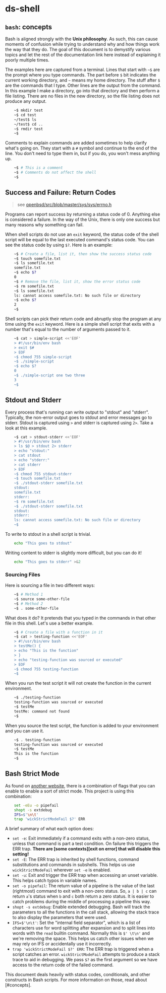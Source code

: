 # ds-shell

>

## `bash`: concepts

Bash is aligned strongly with the **Unix philosophy**.  As such, this can cause moments of confusion while trying to understand why and how things work the way that they do.  The goal of this document is to demystify various topics and let the rest of the documentation link here instead of explaining it poorly multiple times.

The examples here are captured from a terminal.  Lines that start with `~$` are the prompt where you type commands.  The part before `$` bit indicates the current working directory, and `~` means my home directory.  The stuff after `$` are the commands that I type.  Other lines are the output from the command.  In this example I make a directory, go into that directory and then perform a file listing. There are no files in the new directory, so the file listing does not produce any output.

```bash 
    ~$ mkdir test
    ~$ cd test
    ~/test$ ls
    ~/test$ cd ..
    ~$ rmdir test
    ~$
```
Comments to explain commands are added sometimes to help clarify what's going on.  They start with a `#` symbol and continue to the end of the line.  You don't need to type them in, but if you do, you won't mess anything up.

```bash 
    ~$ # This is a comment
    ~$ # Comments do not affect the shell
    ~$
```

## Success and Failure: Return Codes

> see [openbsd/src/blob/master/sys/sys/errno.h](https://github.com/openbsd/src/blob/master/sys/sys/errno.h)

Programs can report success by returning a status code of 0.  Anything else is considered a failure.  In the way of the Unix, there is only one success but many reasons why something can fail.

When shell scripts do not use an `exit` keyword, the status code of the shell script will be equal to the last executed command's status code.  You can see the status code by using `$?`.  Here is an example:

```bash 
    ~$ # Create a file, list it, then show the success status code
    ~$ touch somefile.txt
    ~$ ls somefile.txt
    somefile.txt
    ~$ echo $?
    0
    ~$ # Remove the file, list it, show the error status code
    ~$ rm somefile.txt
    ~$ ls somefile.txt
    ls: cannot access somefile.txt: No such file or directory
    ~$ echo $?
    2
    ~$
```

Shell scripts can pick their return code and abruptly stop the program at any time using the `exit` keyword.  Here is a simple shell script that exits with a number that's equal to the number of arguments passed to it.

```bash 
    ~$ cat > simple-script <<'EOF'
    > #!/usr/bin/env bash
    > exit $#
    > EOF
    ~$ chmod 755 simple-script
    ~$ ./simple-script
    ~$ echo $?
    0
    ~$ ./simple-script one two three
    3
    ~$
```

## Stdout and Stderr


Every process that's running can write output to "stdout" and "stderr".  Typically, the non-error output goes to stdout and error messages go to stderr.  Stdout is captured using `>` and stderr is captured using `2>`.  Take a look at this example.

```bash 
    ~$ cat > stdout-stderr <<'EOF'
    > #!/usr/bin/env bash
    > ls $@ > stdout 2> stderr
    > echo "stdout:"
    > cat stdout
    > echo "stderr:"
    > cat stderr
    > EOF
    ~$ chmod 755 stdout-stderr
    ~$ touch somefile.txt
    ~$ ./stdout-stderr somefile.txt
    stdout:
    somefile.txt
    stderr:
    ~$ rm somefile.txt
    ~$ ./stdout-stderr somefile.txt
    stdout:
    stderr:
    ls: cannot access somefile.txt: No such file or directory
    ~$
```

To write to stdout in a shell script is trivial.

```bash 
    echo "This goes to stdout"
```

Writing content to stderr is slightly more difficult, but you can do it!

```bash 
    echo "This goes to stderr" >&2
```

### Sourcing Files


Here is sourcing a file in two different ways:

```bash 
    ~$ # Method 1
    ~$ source some-other-file
    ~$ # Method 2
    ~$ . some-other-file
```

What does it do?  It pretends that you typed in the commands in that other file in this shell.  Let's use a better example.

```bash 
    ~$ # Create a file with a function in it
    ~$ cat > testing-function <<'EOF'
    > #!/usr/bin/env bash
    > testMe() {
    > echo "This is the function"
    > }
    > echo "testing-function was sourced or executed"
    > EOF
    ~$ chmod 755 testing-function
    ~$
```

When you run the test script it will not create the function in the current environment.

```bash 
    ~$ ./testing-function
    testing-function was sourced or executed
    ~$ testMe
    testMe: command not found
    ~$
```

When you source the test script, the function is added to your environment and you can use it.

```bash 
    ~$ . testing-function
    testing-function was sourced or executed
    ~$ testMe
    This is the function
    ~$
```

## Bash Strict Mode

As found on [another website](http://redsymbol.net/articles/unofficial-bash-strict-mode/), there is a combination of flags that you can enable to enable a sort of strict mode.  This project is using this combination:

```bash 
    set -eEu -o pipefail
    shopt -s extdebug
    IFS=$'\n\t'
    trap 'wickStrictModeFail $?' ERR
```

A brief summary of what each option does:

* `set -e`: Exit immediately if a command exits with a non-zero status, unless that command is part a test condition.  On failure this triggers the ERR trap. **There are [some contexts][exit on error] that will disable this setting!**
* `set -E`: The ERR trap is inherited by shell functions, command substitutions and commands in subshells.  This helps us use `wickStrictModeFail` wherever `set -e` is enabled.
* `set -u`: Exit and trigger the ERR trap when accessing an unset variable.  This helps catch typos in variable names.
* `set -o pipefail`: The return value of a pipeline is the value of the last (rightmost) command to exit with a non-zero status.  So, `a | b | c` can return `a`'s status when `b` and `c` both return a zero status.  It is easier to catch problems during the middle of processing a pipeline this way.
* `shopt -s extdebug`: Enable extended debugging.  Bash will track the parameters to all the functions in the call stack, allowing the stack trace to also display the parameters that were used.
* `IFS=$'\n\t'`: Set the "internal field separator", which is a list of characters use for word splitting after expansion and to split lines into words with the `read` builtin command.  Normally this is `$' \t\n'` and we're removing the space.  This helps us catch other issues when we may rely on IFS or accidentally use it incorrectly.
* `trap 'wickStrictModeFail $?' ERR`:  The ERR trap is triggered when a script catches an error.  `wickStrictModeFail` attempts to produce a stack trace to aid in debugging.  We pass `$?` as the first argument so we have access to the return code of the failed command.

This document deals heavily with status codes, conditionals, and other constructs in Bash scripts.  For more information on those, read about [#concepts].


